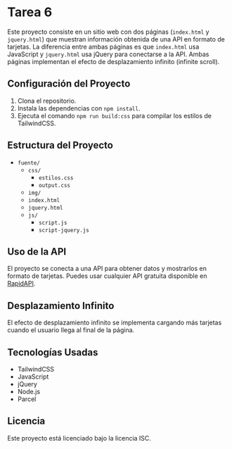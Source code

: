 # Tarea 6

Este proyecto consiste en un sitio web con dos páginas (`index.html` y `jquery.html`) que muestran información obtenida de una API en formato de tarjetas. La diferencia entre ambas páginas es que `index.html` usa JavaScript y `jquery.html` usa jQuery para conectarse a la API. Ambas páginas implementan el efecto de desplazamiento infinito (infinite scroll).

## Configuración del Proyecto

1. Clona el repositorio.
2. Instala las dependencias con `npm install`.
3. Ejecuta el comando `npm run build:css` para compilar los estilos de TailwindCSS.

## Estructura del Proyecto

- `fuente/`
  - `css/`
    - `estilos.css`
    - `output.css`
  - `img/`
  - `index.html`
  - `jquery.html`
  - `js/`
    - `script.js`
    - `script-jquery.js`

## Uso de la API

El proyecto se conecta a una API para obtener datos y mostrarlos en formato de tarjetas. Puedes usar cualquier API gratuita disponible en [RapidAPI](https://rapidapi.com/).

## Desplazamiento Infinito

El efecto de desplazamiento infinito se implementa cargando más tarjetas cuando el usuario llega al final de la página.

## Tecnologías Usadas

- TailwindCSS
- JavaScript
- jQuery
- Node.js
- Parcel

## Licencia

Este proyecto está licenciado bajo la licencia ISC.
